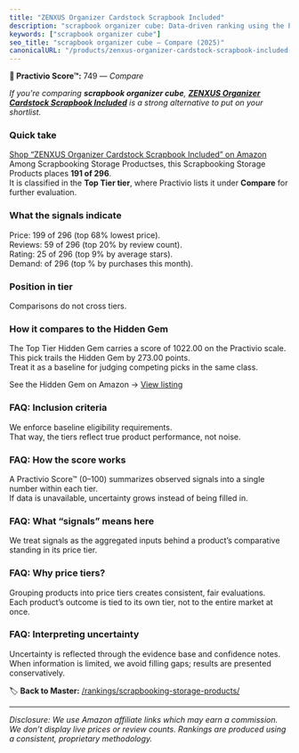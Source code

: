 ```yaml
---
title: "ZENXUS Organizer Cardstock Scrapbook Included"
description: "scrapbook organizer cube: Data-driven ranking using the Practivio Score™. Positioned by quality, value, demand, findability, momentum."
keywords: ["scrapbook organizer cube"]
seo_title: "scrapbook organizer cube — Compare (2025)"
canonicalURL: "/products/zenxus-organizer-cardstock-scrapbook-included-B094BY2FNS/"
---
```


**🛒 Practivio Score™:** 749 — _Compare_


*If you're comparing **scrapbook organizer cube**, **[ZENXUS Organizer Cardstock Scrapbook Included](https://www.amazon.com/dp/B094BY2FNS?tag=practivio-20)** is a strong alternative to put on your shortlist.*
### Quick take
[Shop “ZENXUS Organizer Cardstock Scrapbook Included” on Amazon](https://www.amazon.com/dp/B094BY2FNS?tag=practivio-20)
Among Scrapbooking Storage Productses, this Scrapbooking Storage Products places **191 of 296**.  
It is classified in the **Top Tier tier**, where Practivio lists it under **Compare** for further evaluation.

### What the signals indicate
Price: 199 of 296 (top 68% lowest price).  
Reviews: 59 of 296 (top 20% by review count).  
Rating: 25 of 296 (top 9% by average stars).  
Demand:  of 296 (top % by purchases this month).

### Position in tier
Comparisons do not cross tiers.

### How it compares to the Hidden Gem
The Top Tier Hidden Gem carries a score of 1022.00 on the Practivio scale.  
This pick trails the Hidden Gem by 273.00 points.  
Treat it as a baseline for judging competing picks in the same class.  

See the Hidden Gem on Amazon → [View listing](https://www.amazon.com/dp/B08V21RXFY?tag=practivio-20)

### FAQ: Inclusion criteria
We enforce baseline eligibility requirements.  
That way, the tiers reflect true product performance, not noise.

### FAQ: How the score works
A Practivio Score™ (0–100) summarizes observed signals into a single number within each tier.  
If data is unavailable, uncertainty grows instead of being filled in.

### FAQ: What “signals” means here
We treat signals as the aggregated inputs behind a product’s comparative standing in its price tier.

### FAQ: Why price tiers?
Grouping products into price tiers creates consistent, fair evaluations.  
Each product’s outcome is tied to its own tier, not to the entire market at once.

### FAQ: Interpreting uncertainty
Uncertainty is reflected through the evidence base and confidence notes.  
When information is limited, we avoid filling gaps; results are presented conservatively.

<!-- Missing template for Compare/CompareWithinPriceClass -->


🏷️ **Back to Master:** [/rankings/scrapbooking-storage-products/](/rankings/scrapbooking-storage-products/)

---
_Disclosure: We use Amazon affiliate links which may earn a commission. We don’t display live prices or review counts. Rankings are produced using a consistent, proprietary methodology._
